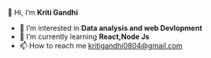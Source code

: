  👋 Hi, I’m **Kriti Gandhi**
- 👀 I’m interested in **Data analysis and web Devlopment**
- 🌱 I’m currently learning **React,Node Js**
- 📫 How to reach me kritigandhi0804@gmail.com

<!---
KritiGandhi08/KritiGandhi08 is a ✨ special ✨ repository because its `README.md` (this file) appears on your GitHub profile.
You can click the Preview link to take a look at your changes.
--->
